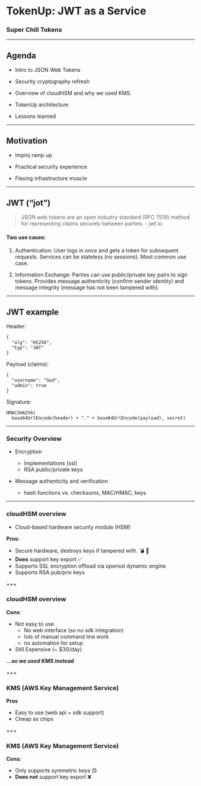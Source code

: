 # TokenUp: JWT as a Service

### Super Chill Tokens

---

## Agenda

- Intro to JSON Web Tokens

- Security cryptography refresh

- Overview of cloudHSM and why we used KMS.

- TokenUp architecture

- Lessons learned

---

## Motivation

- Impinj ramp up

- Practical security experience

- Flexing infrastructure muscle

<!-- ---?code=src/go/server.go&lang=golang&title=Golang File -->

---

## JWT (“jot”)

> JSON web tokens are an open industry standard (RFC 7519) method for  representing claims securely between parties. - jwt.io

#### Two use cases:

1. Authentication: User logs in once and gets a token for subsequent requests. Services can be stateless (no sessions). Most common use case.

2. Information Exchange: Parties can use public/private key pairs to sign tokens. Provides message authenticity (confirm sender identity) and message integrity (message has not been tampered with).

---

## JWT example

Header:
```
{
  "alg": "HS256",
  "typ": "JWT"
}
```

Payload (claims):
```
{
  "username": "God",
  "admin": true
}
```

Signature:
```
HMACSHA256(
  base64UrlEncode(header) + "." + base64UrlEncode(payload), secret)
```

---

### Security Overview

<!-- TODO -->
- Encryption
  - Implementations (ssl)
  - RSA public/private keys

- Message authenticity and verification
  - hash functions vs. checksums, MAC/HMAC, keys

---

### cloudHSM overview

- Cloud-based hardware security module (HSM)

__Pros:__

- Secure hardware, destroys keys if tampered with. :bomb: :key:
- __Does__ support key export :white_check_mark:
- Supports SSL encryption offload via openssl dynamic engine
- Supports RSA pub/priv keys

+++
### cloudHSM overview

__Cons__:

- Not easy to use
  - No web interface (so no sdk integration)
  - lots of manual command line work
  - no automation for setup
- Still Expensive (~ $30/day)

___...so we used KMS instead___

+++
### KMS (AWS Key Management Service)

__Pros__

- Easy to use (web api + sdk support)
- Cheap as chips

+++
### KMS (AWS Key Management Service)

__Cons:__

- Only supports symmetric keys :sweat:
- __Does not__ support key export :x:
